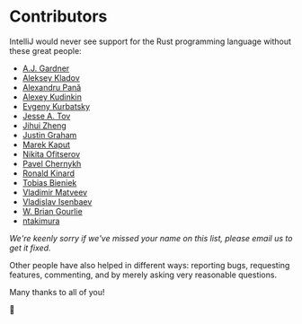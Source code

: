 # Contributors

IntelliJ would never see support for the Rust programming language without these great people:

  * [A.J. Gardner](https://github.com/mrhota)
  * [Aleksey Kladov](https://github.com/matklad)
  * [Alexandru Pană](https://github.com/alexpana)
  * [Alexey Kudinkin](https://github.com/alexeykudinkin)
  * [Evgeny Kurbatsky](https://github.com/atsky)
  * [Jesse A. Tov](https://github.com/tov)
  * [Jihui Zheng](https://github.com/zjhmale)
  * [Justin Graham](https://github.com/Falkenfighter)
  * [Marek Kaput](https://github.com/jajakobyly)
  * [Nikita Ofitserov](https://github.com/himikof)
  * [Pavel Chernykh](https://github.com/pavel-v-chernykh)
  * [Ronald Kinard](https://github.com/Furyhunter)
  * [Tobias Bieniek](https://github.com/Turbo87)
  * [Vladimir Matveev](https://github.com/netvl)
  * [Vladislav Isenbaev](https://github.com/winger)
  * [W. Brian Gourlie](https://github.com/bgourlie)
  * [ntakimura](https://github.com/ntakimura)

*We're keenly sorry if we've missed your name on this list, please email us to get it fixed.*

Other people have also helped in different ways: reporting bugs, requesting features, commenting, and by merely asking very reasonable questions.

Many thanks to all of you!

:tada:
